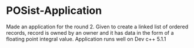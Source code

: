 # POSist-Application
Made an application for the round 2.
Given to create a linked list of ordered records, record is owned by an owner and it has data in the form of a floating point integral value. Application runs well on Dev c++ 5.1.1
